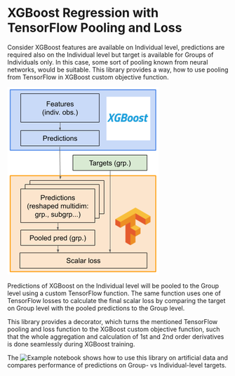 # XGBoost Regression with TensorFlow Pooling and Loss

Consider XGBoost features are available on Individual level, predictions are required also on the Individual level but target is available for Groups of Individuals only. In this case, some sort of pooling known from neural networks, would be suitable. This library provides a way, how to use pooling from TensorFlow in XGBoost custom objective function.

![Architecture](/img/arch.png)

Predictions of XGBoost on the Individual level will be pooled to the Group level using a custom TensorFlow function. The same function uses one of TensorFlow losses to calculate the final scalar loss by comparing the target on Group level with the pooled predictions to the Group level.

This library provides a decorator, which turns the mentioned TensorFlow pooling and loss function to the XGBoost custom objective function, such that the whole aggregation and calculation of 1st and 2nd order derivatives is done seamlessly during XGBoost training.

The ![Example notebook](example.ipynb) shows how to use this library on artificial data and compares performance of predictions on Group- vs Individual-level targets.


